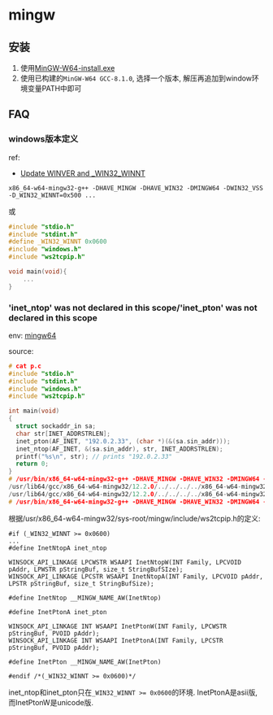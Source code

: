 # mingw

## 安装
1. 使用[MinGW-W64-install.exe](https://sourceforge.net/projects/mingw-w64/files/mingw-w64/mingw-w64-release/)
2. 使用已构建的`MinGW-W64 GCC-8.1.0`, 选择一个版本, 解压再追加到window环境变量PATH中即可

## FAQ
### windows版本定义
ref:
- [Update WINVER and _WIN32_WINNT](https://learn.microsoft.com/en-us/cpp/porting/modifying-winver-and-win32-winnt?view=msvc-170)

`x86_64-w64-mingw32-g++ -DHAVE_MINGW -DHAVE_WIN32 -DMINGW64 -DWIN32_VSS -D_WIN32_WINNT=0x500 ...`

或
```c++
#include "stdio.h"
#include "stdint.h"
#define _WIN32_WINNT 0x0600
#include "windows.h"
#include "ws2tcpip.h"

void main(void){
	...
}
```

### 'inet_ntop' was not declared in this scope/'inet_pton' was not declared in this scope
env: [mingw64](http://download.opensuse.org/repositories/windows:/mingw:/win64/openSUSE_Leap_15.4)

source:
```c++
# cat p.c
#include "stdio.h"
#include "stdint.h"
#include "windows.h"
#include "ws2tcpip.h"

int main(void)
{
  struct sockaddr_in sa;
  char str[INET_ADDRSTRLEN];
  inet_pton(AF_INET, "192.0.2.33", (char *)(&(sa.sin_addr)));
  inet_ntop(AF_INET, &(sa.sin_addr), str, INET_ADDRSTRLEN);
  printf("%s\n", str); // prints "192.0.2.33"
  return 0;
}
# /usr/bin/x86_64-w64-mingw32-g++ -DHAVE_MINGW -DHAVE_WIN32 -DMINGW64 -D_WIN32_WINNT=0x600 -lws2_32 p.c
/usr/lib64/gcc/x86_64-w64-mingw32/12.2.0/../../../../x86_64-w64-mingw32/bin/ld: /tmp/cc8TtleU.o:p.c:(.text+0x2a): undefined reference to `__imp_inet_pton' # `x86_64-w64-mingw32-nm /usr/x86_64-w64-mingw32/sys-root/mingw/lib/libws2_32.a`里存在__imp_inet_pton的符号
/usr/lib64/gcc/x86_64-w64-mingw32/12.2.0/../../../../x86_64-w64-mingw32/bin/ld: /tmp/cc8TtleU.o:p.c:(.text+0x50): undefined reference to `__imp_inet_ntop'
# /usr/bin/x86_64-w64-mingw32-g++ -DHAVE_MINGW -DHAVE_WIN32 -DMINGW64 -D_WIN32_WINNT=0x600 -lws2_32 p.c /usr/x86_64-w64-mingw32/sys-root/mingw/lib/libws2_32.a # 手动指定libws2_32.a后正常
```

根据/usr/x86_64-w64-mingw32/sys-root/mingw/include/ws2tcpip.h的定义:
```
#if (_WIN32_WINNT >= 0x0600)
...
#define InetNtopA inet_ntop

WINSOCK_API_LINKAGE LPCWSTR WSAAPI InetNtopW(INT Family, LPCVOID pAddr, LPWSTR pStringBuf, size_t StringBufSIze);
WINSOCK_API_LINKAGE LPCSTR WSAAPI InetNtopA(INT Family, LPCVOID pAddr, LPSTR pStringBuf, size_t StringBufSize);

#define InetNtop __MINGW_NAME_AW(InetNtop)

#define InetPtonA inet_pton

WINSOCK_API_LINKAGE INT WSAAPI InetPtonW(INT Family, LPCWSTR pStringBuf, PVOID pAddr);
WINSOCK_API_LINKAGE INT WSAAPI InetPtonA(INT Family, LPCSTR pStringBuf, PVOID pAddr);

#define InetPton __MINGW_NAME_AW(InetPton)

#endif /*(_WIN32_WINNT >= 0x0600)*/
```

inet_ntop和inet_pton只在`_WIN32_WINNT >= 0x0600`的环境. InetPtonA是asii版, 而InetPtonW是unicode版.
